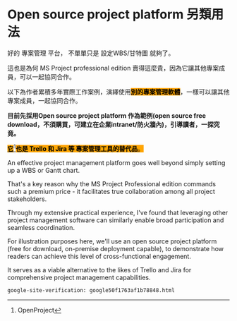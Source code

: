 # Open source project platform 另類用法

好的 專案管理 平台， 不單單只是 設定WBS/甘特圖 就夠了。

這也是為何 MS Project professional edition 賣得這麼貴，因為它讓其他專案成員，可以一起協同合作。

以下為作者累積多年實際工作案例，演繹使用<mark style="background-color:orange;">**別的專案管理軟體**</mark>，一樣可以讓其他專案成員，一起協同合作。

**目前先採用Open source project platform 作為範例(open source free download，不須購買，可建立在企業intranet/防火牆內)，引導讀者，一探究竟。**

[<mark style="background-color:orange;">**它**</mark>](#user-content-fn-1)[^1]<mark style="background-color:orange;">**也是 Trello 和 Jira 等 專案管理工具的替代品**</mark><mark style="background-color:orange;">。</mark>



An effective project management platform goes well beyond simply setting up a WBS or Gantt chart.

That's a key reason why the MS Project Professional edition commands such a premium price - it facilitates true collaboration among all project stakeholders.

Through my extensive practical experience, I've found that leveraging other project management software can similarly enable broad participation and seamless coordination.

For illustration purposes here, we'll use an open source project platform (free for download, on-premise deployment capable), to demonstrate how readers can achieve this level of cross-functional engagement.

It serves as a viable alternative to the likes of Trello and Jira for comprehensive project management capabilities.



```html
google-site-verification: google50f1763af1b78848.html
```

[^1]: OpenProject
